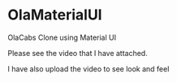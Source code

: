 # OlaMaterialUI
OlaCabs Clone using Material UI

Please see the video that I have attached.

I have also upload the video to see look and feel

